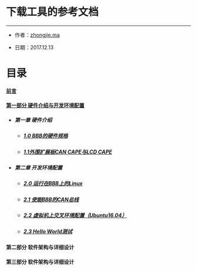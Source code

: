 # 下载工具的参考文档

---

* 作者：[zhongjie.ma](https://github.com/GoodnightV)

* 日期：2017.12.13

# 目录

#### [前言](/Intro.md)

#### [第一部分 硬件介绍与开发环境配置](/Part1/Part1.md)

* ##### 第一章 硬件介绍

  * ##### [1.0 BBB的硬件规格](/BBB_Hardware.md)
  * ##### [1.1外围扩展板CAN CAPE与LCD CAPE](/CAPE_Hardware.md)
* ##### 第二章 开发环境配置

  * ##### [2.0 运行在BBB上的Linux](/BBB_Linux.md)
  * ##### [2.1 使能BBB的CAN总线](/Part1/2.1BBB_CAN.md)
  * ##### [2.2 虚拟机上交叉环境配置（Ubuntu16.04）](/Part1/2.2Cross_Compiler)
  * ##### [2.3 Hello World测试](/Part1/2.3HelloWorld)

#### 第二部分 软件架构与详细设计

#### 第三部分 软件架构与详细设计

## 



